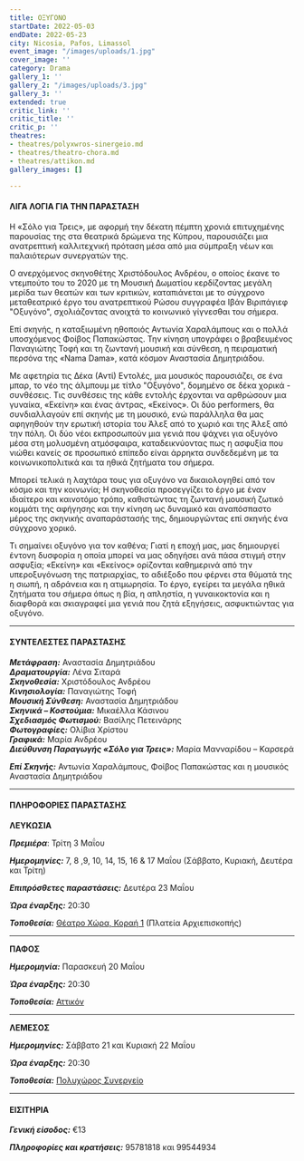 ```yaml
---
title: ΟΞΥΓΟΝΟ
startDate: 2022-05-03
endDate: 2022-05-23
city: Nicosia, Pafos, Limassol
event_image: "/images/uploads/1.jpg"
cover_image: ''
category: Drama
gallery_1: ''
gallery_2: "/images/uploads/3.jpg"
gallery_3: ''
extended: true
critic_link: ''
critic_title: ''
critic_p: ''
theatres:
- theatres/polyxwros-sinergeio.md
- theatres/theatro-chora.md
- theatres/attikon.md
gallery_images: []

---
```

#### ΛΙΓΑ ΛΟΓΙΑ ΓΙΑ ΤΗΝ ΠΑΡΑΣΤΑΣΗ

Η «Σόλο για Τρεις», με αφορμή την δέκατη πέμπτη χρονιά επιτυχημένης παρουσίας της στα θεατρικά δρώμενα της Κύπρου, παρουσιάζει μια ανατρεπτική καλλιτεχνική πρόταση μέσα από μια σύμπραξη νέων και παλαιότερων συνεργατών της.

Ο ανερχόμενος σκηνοθέτης Χριστόδουλος Ανδρέου, ο οποίος έκανε το ντεμπούτο του το 2020 με τη Μουσική Δωματίου κερδίζοντας μεγάλη μερίδα των θεατών και των κριτικών, καταπιάνεται με το σύγχρονο μεταθεατρικό έργο του ανατρεπτικού Ρώσου συγγραφέα Ιβάν Βιριπάγιεφ "Οξυγόνο", σχολιάζοντας ανοιχτά το κοινωνικό γίγνεσθαι του σήμερα.

Επί σκηνής, η καταξιωμένη ηθοποιός Αντωνία Χαραλάμπους και ο πολλά υποσχόμενος Φοίβος Παπακώστας. Την κίνηση υπογράφει ο βραβευμένος Παναγιώτης Τοφή και τη ζωντανή μουσική και σύνθεση, η πειραματική περσόνα της «Nama Dama», κατά κόσμον Αναστασία Δημητριάδου.

Με αφετηρία τις Δέκα (Αντί) Εντολές, μια μουσικός παρουσιάζει, σε ένα μπαρ, το νέο της άλμπουμ με τίτλο "Οξυγόνο", δομημένο σε δέκα χορικά - συνθέσεις. Τις συνθέσεις της κάθε εντολής έρχονται να αρθρώσουν μια γυναίκα, «Εκείνη» και ένας άντρας, «Εκείνος». Οι δύο performers, θα συνδιαλλαγούν επί σκηνής με τη μουσικό, ενώ παράλληλα θα μας αφηγηθούν την ερωτική ιστορία του Άλεξ από το χωριό και της Άλεξ από την πόλη. Οι δύο νέοι εκπροσωπούν μια γενιά που ψάχνει για οξυγόνο μέσα στη μολυσμένη ατμόσφαιρα, καταδεικνύοντας πως η ασφυξία που νιώθει κανείς σε προσωπικό επίπεδο είναι άρρηκτα συνδεδεμένη με τα κοινωνικοπολιτικά και τα ηθικά ζητήματα του σήμερα.

Μπορεί τελικά η λαχτάρα τους για οξυγόνο να δικαιολογηθεί από τον κόσμο και την κοινωνία; Η σκηνοθεσία προσεγγίζει το έργο με έναν ιδιαίτερο και καινοτόμο τρόπο, καθιστώντας τη ζωντανή μουσική ζωτικό κομμάτι της αφήγησης και την κίνηση ως δυναμικό και αναπόσπαστο μέρος της σκηνικής αναπαράστασής της, δημιουργώντας επί σκηνής ένα σύγχρονο χορικό.

​Τι σημαίνει οξυγόνο για τον καθένα; Γιατί η εποχή μας, μας δημιουργεί έντονη δυσφορία η οποία μπορεί να μας οδηγήσει ανά πάσα στιγμή στην ασφυξία; «Εκείνη» και «Εκείνος» ορίζονται καθημερινά από την υπεροξυγόνωση της πατριαρχίας, το αδιέξοδο που φέρνει στα θύματά της η σιωπή, η αδράνεια και η ατιμωρησία. Το έργο, εγείρει τα μεγάλα ηθικά ζητήματα του σήμερα όπως η βία, η απληστία, η γυναικοκτονία και η διαφθορά και σκιαγραφεί μια γενιά που ζητά εξηγήσεις, ασφυκτιώντας για οξυγόνο.

***

#### ΣΥΝΤΕΛΕΣΤΕΣ ΠΑΡΑΣΤΑΣΗΣ

**_Μετάφραση:_** Αναστασία Δημητριάδου  
**_Δραματουργία:_** Λένα Σιταρά  
**_Σκηνοθεσία:_** Χριστόδουλος Ανδρέου  
**_Κινησιολογία:_** Παναγιώτης Τοφή  
**_Μουσική Σύνθεση:_** Αναστασία Δημητριάδου  
**_Σκηνικά – Κοστούμια:_** Μικαέλλα Κάσινου  
**_Σχεδιασμός Φωτισμού:_** Βασίλης Πετεινάρης  
**_Φωτογραφίες:_** Ολίβια Χρίστου  
**_Γραφικά:_** Μαρία Ανδρέου  
**_Διεύθυνση Παραγωγής «Σόλο για Τρεις»:_** Μαρία Μανναρίδου – Καρσερά

**_Επί Σκηνής:_** Αντωνία Χαραλάμπους, Φοίβος Παπακώστας και η μουσικός  
Αναστασία Δημητριάδου

***

#### ΠΛΗΡΟΦΟΡΙΕΣ ΠΑΡΑΣΤΑΣΗΣ

**ΛΕΥΚΩΣΙΑ**

**_Πρεμιέρα_**: Τρίτη 3 Μαΐου

**_Ημερομηνίες:_**  7, 8 ,9, 10, 14, 15, 16 & 17 Μαΐου (Σάββατο, Κυριακή, Δευτέρα και Τρίτη)

**_Επιπρόσθετες παραστάσεις:_**  Δευτέρα 23 Μαΐου 

**_Ώρα έναρξης:_** 20:30

**_Τοποθεσία:_** [Θέατρο Χώρα, Κοραή 1](https://www.google.com/maps/place/%CE%A0%CE%BB.+%CE%91%CF%81%CF%87%CE%B9%CE%B5%CF%80%CE%B9%CF%83%CE%BA%CF%8C%CF%80%CE%BF%CF%85+%CE%9A%CF%85%CF%80%CF%81%CE%B9%CE%B1%CE%BD%CE%BF%CF%8D,+Nicosia,+Cyprus/@35.1722404,33.368447,19.44z/data=!4m5!3m4!1s0x14de1743aa15a2b9:0x750e78158a9ae2c6!8m2!3d35.172558!4d33.3683474 "Θέατρο Χώρα") (Πλατεία Αρχιεπισκοπής)

***

**ΠΑΦΟΣ**

**_Ημερομηνία:_** Παρασκευή 20 Μαΐου

**_Ώρα έναρξης:_** 20:30

**_Τοποθεσία:_** [Αττικόν](https://www.google.com/maps/place/Attikon+multicultural+space/@34.7765945,32.420205,17z/data=!3m1!4b1!4m5!3m4!1s0x14e706f4e02d643b:0x4a7ebdc27b1f7cd!8m2!3d34.7765929!4d32.422395 "Αττικόν")

***

**ΛΕΜΕΣΟΣ**

**_Ημερομηνίες:_** Σάββατο 21 και Κυριακή 22 Μαΐου

**_Ώρα έναρξης:_** 20:30

**_Τοποθεσία:_** [Πολυχώρος Συνεργείο](https://www.google.com/maps/place/Sinergio+theatre/@34.6740287,33.03823,16.51z/data=!4m9!1m2!2m1!1zz4DOv867z4XPh8-Jz4HOv8-CIM-Dz4XOvc61z4HOs861zrnOvw!3m5!1s0x14e7335ac2b9ad4b:0x79bb0624dd712b3b!8m2!3d34.6742419!4d33.0395769!15sCiXPgM6_zrvPhc-Hz4nPgc6_z4Igz4PPhc69zrXPgc6zzrXOuc6_kgEXcGVyZm9ybWluZ19hcnRzX3RoZWF0ZXI "Πολυχώρος Συνεργείο")

***

#### ΕΙΣΙΤΗΡΙΑ

**_Γενική είσοδος:_** €13

**_Πληροφορίες και κρατήσεις:_** 95781818 και 99544934
